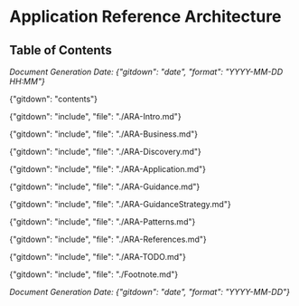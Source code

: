 # Application Reference Architecture


## Table of Contents
*Document Generation Date: {"gitdown": "date", "format": "YYYY-MM-DD HH:MM"}*
 
{"gitdown": "contents"}

{"gitdown": "include", "file": "./ARA-Intro.md"}

{"gitdown": "include", "file": "./ARA-Business.md"}

{"gitdown": "include", "file": "./ARA-Discovery.md"}

{"gitdown": "include", "file": "./ARA-Application.md"}

{"gitdown": "include", "file": "./ARA-Guidance.md"}

{"gitdown": "include", "file": "./ARA-GuidanceStrategy.md"}

{"gitdown": "include", "file": "./ARA-Patterns.md"}

{"gitdown": "include", "file": "./ARA-References.md"}

{"gitdown": "include", "file": "./ARA-TODO.md"}

{"gitdown": "include", "file": "./Footnote.md"}

*Document Generation Date: {"gitdown": "date", "format": "YYYY-MM-DD"}*
